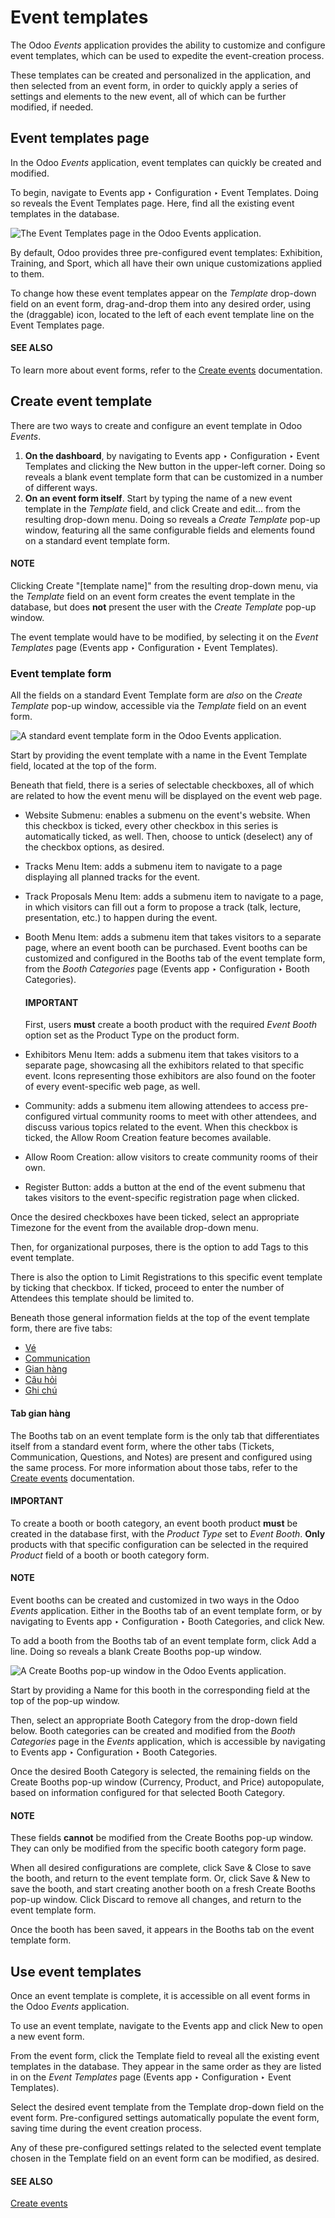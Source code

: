 # Event templates

The Odoo *Events* application provides the ability to customize and configure event templates, which
can be used to expedite the event-creation process.

These templates can be created and personalized in the application, and then selected from an event
form, in order to quickly apply a series of settings and elements to the new event, all of which can
be further modified, if needed.

## Event templates page

In the Odoo *Events* application, event templates can quickly be created and modified.

To begin, navigate to Events app ‣ Configuration ‣ Event Templates. Doing so
reveals the Event Templates page. Here, find all the existing event templates in the
database.

![The Event Templates page in the Odoo Events application.](../../../_images/event-templates-page.png)

By default, Odoo provides three pre-configured event templates: Exhibition,
Training, and Sport, which all have their own unique customizations applied
to them.

To change how these event templates appear on the *Template* drop-down field on an event form,
drag-and-drop them into any desired order, using the <i class="oi oi-draggable"></i> (draggable)
icon, located to the left of each event template line on the Event Templates page.

#### SEE ALSO
To learn more about event forms, refer to the [Create events](create_events.md) documentation.

## Create event template

There are two ways to create and configure an event template in Odoo *Events*.

1. **On the dashboard**, by navigating to Events app ‣ Configuration ‣ Event
   Templates and clicking the New button in the upper-left corner. Doing so reveals a
   blank event template form that can be customized in a number of different ways.
2. **On an event form itself**. Start by typing the name of a new event template in the *Template*
   field, and click Create and edit... from the resulting drop-down menu. Doing so
   reveals a *Create Template* pop-up window, featuring all the same configurable fields and
   elements found on a standard event template form.

#### NOTE
Clicking Create "[template name]" from the resulting drop-down menu, via the
*Template* field on an event form creates the event template in the database, but does **not**
present the user with the *Create Template* pop-up window.

The event template would have to be modified, by selecting it on the *Event Templates* page
(Events app ‣ Configuration ‣ Event Templates).

### Event template form

All the fields on a standard Event Template form are *also* on the *Create Template*
pop-up window, accessible via the *Template* field on an event form.

![A standard event template form in the Odoo Events application.](../../../_images/event-template-form.png)

Start by providing the event template with a name in the Event Template field, located
at the top of the form.

Beneath that field, there is a series of selectable checkboxes, all of which are related to how the
event menu will be displayed on the event web page.

- Website Submenu: enables a submenu on the event's website. When this checkbox is
  ticked, every other checkbox in this series is automatically ticked, as well. Then, choose to
  untick (deselect) any of the checkbox options, as desired.
- Tracks Menu Item: adds a submenu item to navigate to a page displaying all planned
  tracks for the event.
- Track Proposals Menu Item: adds a submenu item to navigate to a page, in which
  visitors can fill out a form to propose a track (talk, lecture, presentation, etc.) to happen
  during the event.
- Booth Menu Item: adds a submenu item that takes visitors to a separate page, where an
  event booth can be purchased. Event booths can be customized and configured in the
  Booths tab of the event template form, from the *Booth Categories* page
  (Events app ‣ Configuration ‣ Booth Categories).

  #### IMPORTANT
  First, users **must** create a booth product with the required *Event Booth* option set as the
  Product Type on the product form.
- Exhibitors Menu Item: adds a submenu item that takes visitors to a separate page,
  showcasing all the exhibitors related to that specific event. Icons representing those exhibitors
  are also found on the footer of every event-specific web page, as well.
- Community: adds a submenu item allowing attendees to access pre-configured virtual
  community rooms to meet with other attendees, and discuss various topics related to the event.
  When this checkbox is ticked, the Allow Room Creation feature becomes available.
- Allow Room Creation: allow visitors to create community rooms of their own.
- Register Button: adds a button at the end of the event submenu that takes visitors to
  the event-specific registration page when clicked.

Once the desired checkboxes have been ticked, select an appropriate Timezone for the
event from the available drop-down menu.

Then, for organizational purposes, there is the option to add Tags to this event
template.

There is also the option to Limit Registrations to this specific event template by
ticking that checkbox. If ticked, proceed to enter the number of Attendees this template
should be limited to.

Beneath those general information fields at the top of the event template form, there are five tabs:

- [Vé](create_events.md#events-event-tickets)
- [Communication](create_events.md#events-event-communication)
- [Gian hàng](#event-templates-event-template-booths)
- [Câu hỏi](create_events.md#events-event-questions)
- [Ghi chú](create_events.md#events-event-notes)

<a id="event-templates-event-template-booths"></a>

#### Tab gian hàng

The Booths tab on an event template form is the only tab that differentiates itself from
a standard event form, where the other tabs (Tickets, Communication,
Questions, and Notes) are present and configured using the same process. For
more information about those tabs, refer to the [Create events](create_events.md) documentation.

#### IMPORTANT
To create a booth or booth category, an event booth product **must** be created in the database
first, with the *Product Type* set to *Event Booth*. **Only** products with that specific
configuration can be selected in the required *Product* field of a booth or booth category form.

#### NOTE
Event booths can be created and customized in two ways in the Odoo *Events* application. Either
in the Booths tab of an event template form, or by navigating to
Events app ‣ Configuration ‣ Booth Categories, and click New.

To add a booth from the Booths tab of an event template form, click Add a
line. Doing so reveals a blank Create Booths pop-up window.

![A Create Booths pop-up window in the Odoo Events application.](../../../_images/create-booths-popup.png)

Start by providing a Name for this booth in the corresponding field at the top of the
pop-up window.

Then, select an appropriate Booth Category from the drop-down field below. Booth
categories can be created and modified from the *Booth Categories* page in the *Events* application,
which is accessible by navigating to Events app ‣ Configuration ‣ Booth
Categories.

Once the desired Booth Category is selected, the remaining fields on the
Create Booths pop-up window (Currency, Product, and
Price) autopopulate, based on information configured for that selected Booth
Category.

#### NOTE
These fields **cannot** be modified from the Create Booths pop-up window. They can
only be modified from the specific booth category form page.

When all desired configurations are complete, click Save & Close to save the booth, and
return to the event template form. Or, click Save & New to save the booth, and start
creating another booth on a fresh Create Booths pop-up window. Click Discard
to remove all changes, and return to the event template form.

Once the booth has been saved, it appears in the Booths tab on the event template form.

## Use event templates

Once an event template is complete, it is accessible on all event forms in the Odoo *Events*
application.

To use an event template, navigate to the Events app and click New to
open a new event form.

From the event form, click the Template field to reveal all the existing event templates
in the database. They appear in the same order as they are listed in on the *Event Templates* page
(Events app ‣ Configuration ‣ Event Templates).

Select the desired event template from the Template drop-down field on the event form.
Pre-configured settings automatically populate the event form, saving time during the event creation
process.

Any of these pre-configured settings related to the selected event template chosen in the
Template field on an event form can be modified, as desired.

#### SEE ALSO
[Create events](create_events.md)
